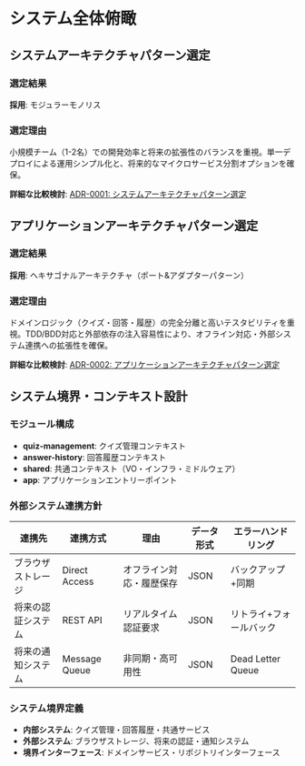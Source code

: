 # システム全体俯瞰

## システムアーキテクチャパターン選定

### 選定結果
**採用**: モジュラーモノリス

### 選定理由
小規模チーム（1-2名）での開発効率と将来の拡張性のバランスを重視。単一デプロイによる運用シンプル化と、将来的なマイクロサービス分割オプションを確保。

**詳細な比較検討**: [ADR-0001: システムアーキテクチャパターン選定](adr/0001-architecture-pattern.md)

## アプリケーションアーキテクチャパターン選定

### 選定結果
**採用**: ヘキサゴナルアーキテクチャ（ポート&アダプターパターン）

### 選定理由
ドメインロジック（クイズ・回答・履歴）の完全分離と高いテスタビリティを重視。TDD/BDD対応と外部依存の注入容易性により、オフライン対応・外部システム連携への拡張性を確保。

**詳細な比較検討**: [ADR-0002: アプリケーションアーキテクチャパターン選定](adr/0002-application-architecture.md)

## システム境界・コンテキスト設計

### モジュール構成

- **quiz-management**: クイズ管理コンテキスト
- **answer-history**: 回答履歴コンテキスト  
- **shared**: 共通コンテキスト（VO・インフラ・ミドルウェア）
- **app**: アプリケーションエントリーポイント

### 外部システム連携方針

| 連携先 | 連携方式 | 理由 | データ形式 | エラーハンドリング |
|--------|----------|------|------------|-------------------|
| ブラウザストレージ | Direct Access | オフライン対応・履歴保存 | JSON | バックアップ+同期 |
| 将来の認証システム | REST API | リアルタイム認証要求 | JSON | リトライ+フォールバック |
| 将来の通知システム | Message Queue | 非同期・高可用性 | JSON | Dead Letter Queue |

### システム境界定義
- **内部システム**: クイズ管理・回答履歴・共通サービス
- **外部システム**: ブラウザストレージ、将来の認証・通知システム
- **境界インターフェース**: ドメインサービス・リポジトリインターフェース